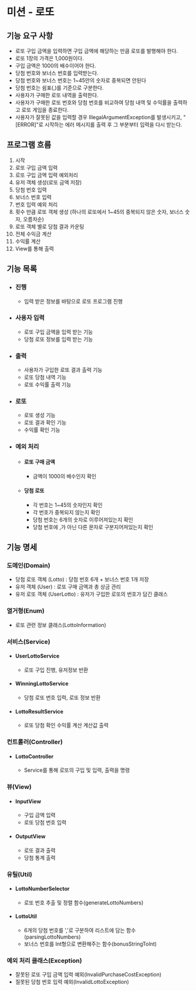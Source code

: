 # 미션 - 로또

## 기능 요구 사항

- 로또 구입 금액을 입력하면 구입 금액에 해당하는 만큼 로또를 발행해야 한다.
- 로또 1장의 가격은 1,000원이다.
- 구입 금액은 1000의 배수이어야 한다.
- 당첨 번호와 보너스 번호를 입력받는다.
- 당첨 번호와 보너스 번호는 1~45안의 숫자로 중복되면 안된다
- 당첨 번호는 쉼표(,)를 기준으로 구분한다.
- 사용자가 구매한 로또 내역을 출력한다.
- 사용자가 구매한 로또 번호와 당첨 번호를 비교하여 당첨 내역 및 수익률을 출력하고 로또 게임을 종료한다.
- 사용자가 잘못된 값을 입력할 경우 IllegalArgumentException를 발생시키고, "[ERROR]"로 시작하는 에러 메시지를 출력 후 그 부분부터 입력을 다시 받는다.

## 프로그램 흐름
1. 시작
2. 로또 구입 금액 입력
3. 로또 구입 금액 입력 예외처리
4. 유저 객체 생성(로또 금액 저장)
5. 당첨 번호 입력 
6. 보너스 번호 입력
7. 번호 입력 예외 처리
8. 횟수 만큼 로또 객체 생성 (하나의 로또에서 1~45의 중복되지 않은 숫자, 보너스 숫자, 오름차순)
9. 로또 객체 별로 당첨 결과 카운팅
10. 전체 수익금 계산
11. 수익률 계산
12. View를 통해 출력

## 기능 목록

- ### 진행
  - 입력 받은 정보를 바탕으로 로또 프로그램 진행
- ### 사용자 입력
  - 로또 구입 금액을 입력 받는 기능
  - 당첨 로또 정보를 입력 받는 기능
- ### 출력
  - 사용자가 구입한 로또 결과 출력 기능
  - 로또 당첨 내역 기능
  - 로또 수익률 출력 기능
- ### 로또
  - 로또 생성 기능
  - 로또 결과 확인 기능
  - 수익률 확인 기능

- ### 예외 처리
  - #### 로또 구매 금액
    - 금액이 1000의 배수인지 확인
  - #### 당첨 로또
    - 각 번호는 1~45의 숫자인지 확인
    - 각 번호가 중복되지 않는지 확인
    - 당첨 번호는 6개의 숫자로 이루어져있는지 확인
    - 당첨 번호에 ,가 아닌 다른 문자로 구분지어져있는지 확인

## 기능 명세 

### 도메인(Domain)

- 당첨 로또 객체 (Lotto) : 당첨 번호 6개 + 보너스 번호 1개 저장
- 유저 객체 (User) : 로또 구매 금액과 총 상금 관리
- 유저 로또 객체 (UserLotto) : 유저가 구입한 로또의 번호가 담긴 클래스

### 열거형(Enum)

- 로또 관련 정보 클래스(LottoInformation)

### 서비스(Service)

- #### UserLottoService
  - 로또 구입 진행, 유저정보 반환
- #### WinningLottoService
  - 당첨 로또 번호 입력, 로또 정보 반환
- #### LottoResultService
  - 로또 당첨 확인 수익률 계산 계산값 출력

### 컨트롤러(Controller)

- #### LottoController
  - Service를 통해 로또의 구입 및 입력, 출력을 명령

### 뷰(View)
- #### InputView
  - 구입 금액 입력
  - 로또 당첨 번호 입력
- #### OutputView
  - 로또 결과 출력
  - 당첨 통계 출력
  
### 유틸(Util)
- #### LottoNumberSelector
  - 로또 번호 추출 및 정렬 함수(generateLottoNumbers)
- #### LottoUtil
  - 6개의 당첨 번호를 ','로 구분하여 리스트에 담는 함수(parsingLottoNumbers)
  - 보너스 번호를 Int형으로 변환해주는 함수(bonusStringToInt)

### 예외 처리 클래스(Exception)

- 잘못된 로또 구입 금액 입력 예외(InvalidPurchaseCostException)
- 질못된 당첨 번호 입력 예외(InvalidLottoException)
